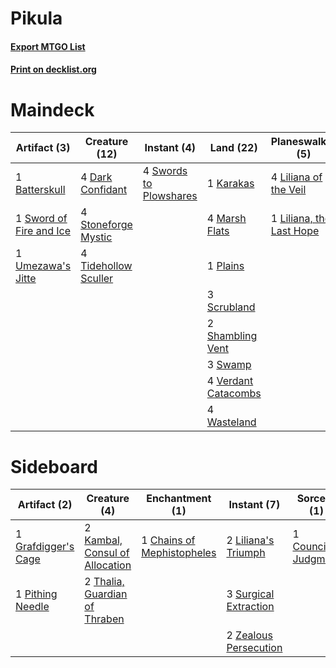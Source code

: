 # Pikula

#### [Export MTGO List](../collection/Pikula/Pikula.txt)
#### [Print on decklist.org](http://decklist.org/?deckmain=1%09Batterskull%0A4%09Dark%20Confidant%0A4%09Hymn%20to%20Tourach%0A1%09Inquisition%20of%20Kozilek%0A1%09Karakas%0A4%09Liliana%20of%20the%20Veil%0A1%09Liliana,%20the%20Last%20Hope%0A3%09Lingering%20Souls%0A4%09Marsh%20Flats%0A1%09Plains%0A3%09Scrubland%0A2%09Shambling%20Vent%0A4%09Stoneforge%20Mystic%0A3%09Swamp%0A1%09Sword%20of%20Fire%20and%20Ice%0A4%09Swords%20to%20Plowshares%0A4%09Thoughtseize%0A4%09Tidehollow%20Sculler%0A1%09Umezawa's%20Jitte%0A4%09Verdant%20Catacombs%0A2%09Vindicate%0A4%09Wasteland&deckside=1%09Chains%20of%20Mephistopheles%0A1%09Council's%20Judgment%0A1%09Grafdigger's%20Cage%0A2%09Kambal,%20Consul%20of%20Allocation%0A2%09Liliana's%20Triumph%0A1%09Pithing%20Needle%0A3%09Surgical%20Extraction%0A2%09Thalia,%20Guardian%20of%20Thraben%0A2%09Zealous%20Persecution)
# Maindeck

|                                          Artifact (3)                                           |                                         Creature (12)                                         |                                         Instant (4)                                          |                                          Land (22)                                           |                                         Planeswalker (5)                                          |                                           Sorcery (14)                                            |
|-------------------------------------------------------------------------------------------------|-----------------------------------------------------------------------------------------------|----------------------------------------------------------------------------------------------|----------------------------------------------------------------------------------------------|---------------------------------------------------------------------------------------------------|---------------------------------------------------------------------------------------------------|
|1 [Batterskull](http://gatherer.wizards.com/Pages/Card/Details.aspx?multiverseid=233055)         |4 [Dark Confidant](http://gatherer.wizards.com/Pages/Card/Details.aspx?multiverseid=397731)    |4 [Swords to Plowshares](http://gatherer.wizards.com/Pages/Card/Details.aspx?multiverseid=869)|1 [Karakas](http://gatherer.wizards.com/Pages/Card/Details.aspx?multiverseid=413782)          |4 [Liliana of the Veil](http://gatherer.wizards.com/Pages/Card/Details.aspx?multiverseid=235597)   |4 [Hymn to Tourach](http://gatherer.wizards.com/Pages/Card/Details.aspx?multiverseid=413634)       |
|1 [Sword of Fire and Ice](http://gatherer.wizards.com/Pages/Card/Details.aspx?multiverseid=46429)|4 [Stoneforge Mystic](http://gatherer.wizards.com/Pages/Card/Details.aspx?multiverseid=198383) |                                                                                              |4 [Marsh Flats](http://gatherer.wizards.com/Pages/Card/Details.aspx?multiverseid=405101)      |1 [Liliana, the Last Hope](http://gatherer.wizards.com/Pages/Card/Details.aspx?multiverseid=414388)|1 [Inquisition of Kozilek](http://gatherer.wizards.com/Pages/Card/Details.aspx?multiverseid=416897)|
|1 [Umezawa's Jitte](http://gatherer.wizards.com/Pages/Card/Details.aspx?multiverseid=81979)      |4 [Tidehollow Sculler](http://gatherer.wizards.com/Pages/Card/Details.aspx?multiverseid=175054)|                                                                                              |1 [Plains](http://gatherer.wizards.com/Pages/Card/Details.aspx?multiverseid=439856)           |                                                                                                   |3 [Lingering Souls](http://gatherer.wizards.com/Pages/Card/Details.aspx?multiverseid=368485)       |
|                                                                                                 |                                                                                               |                                                                                              |3 [Scrubland](http://gatherer.wizards.com/Pages/Card/Details.aspx?multiverseid=882)           |                                                                                                   |4 [Thoughtseize](http://gatherer.wizards.com/Pages/Card/Details.aspx?multiverseid=438676)          |
|                                                                                                 |                                                                                               |                                                                                              |2 [Shambling Vent](http://gatherer.wizards.com/Pages/Card/Details.aspx?multiverseid=402031)   |                                                                                                   |2 [Vindicate](http://gatherer.wizards.com/Pages/Card/Details.aspx?multiverseid=442208)             |
|                                                                                                 |                                                                                               |                                                                                              |3 [Swamp](http://gatherer.wizards.com/Pages/Card/Details.aspx?multiverseid=439858)            |                                                                                                   |                                                                                                   |
|                                                                                                 |                                                                                               |                                                                                              |4 [Verdant Catacombs](http://gatherer.wizards.com/Pages/Card/Details.aspx?multiverseid=405113)|                                                                                                   |                                                                                                   |
|                                                                                                 |                                                                                               |                                                                                              |4 [Wasteland](http://gatherer.wizards.com/Pages/Card/Details.aspx?multiverseid=413790)        |                                                                                                   |                                                                                                   |


# Sideboard

|                                         Artifact (2)                                         |                                              Creature (4)                                               |                                          Enchantment (1)                                          |                                          Instant (7)                                           |                                          Sorcery (1)                                          |
|----------------------------------------------------------------------------------------------|---------------------------------------------------------------------------------------------------------|---------------------------------------------------------------------------------------------------|------------------------------------------------------------------------------------------------|-----------------------------------------------------------------------------------------------|
|1 [Grafdigger's Cage](http://gatherer.wizards.com/Pages/Card/Details.aspx?multiverseid=278452)|2 [Kambal, Consul of Allocation](http://gatherer.wizards.com/Pages/Card/Details.aspx?multiverseid=417756)|1 [Chains of Mephistopheles](http://gatherer.wizards.com/Pages/Card/Details.aspx?multiverseid=1431)|2 [Liliana's Triumph](http://gatherer.wizards.com/Pages/Card/Details.aspx?multiverseid=461025)  |1 [Council's Judgment](http://gatherer.wizards.com/Pages/Card/Details.aspx?multiverseid=382239)|
|1 [Pithing Needle](http://gatherer.wizards.com/Pages/Card/Details.aspx?multiverseid=129526)   |2 [Thalia, Guardian of Thraben](http://gatherer.wizards.com/Pages/Card/Details.aspx?multiverseid=442025) |                                                                                                   |3 [Surgical Extraction](http://gatherer.wizards.com/Pages/Card/Details.aspx?multiverseid=397706)|                                                                                               |
|                                                                                              |                                                                                                         |                                                                                                   |2 [Zealous Persecution](http://gatherer.wizards.com/Pages/Card/Details.aspx?multiverseid=179575)|                                                                                               |


